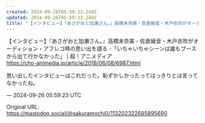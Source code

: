 ```yaml
---
created: 2024-09-26T05:59:23.249Z
updated: 2024-09-26T05:59:23.249Z
title: "【インタビュー】『あさがおと加瀬さん。』高橋未奈美・佐倉綾音・木戸衣吹がオーディ[...]"
---
```


<p>【インタビュー】『あさがおと加瀬さん。』高橋未奈美・佐倉綾音・木戸衣吹がオーディション・アフレコ時の思い出を語る -「いちゃいちゃシーンは誰もブースから出て行かなかった」 | 超！アニメディア<br /><a href="https://cho-animedia.jp/article/2018/06/08/6987.html" target="_blank" rel="nofollow noopener" translate="no"><span class="invisible">https://</span><span class="ellipsis">cho-animedia.jp/article/2018/0</span><span class="invisible">6/08/6987.html</span></a></p><p>思い出したインタビューはこれだった。恥ずかしかったってはっきりとは言ってなかったね。</p>

&mdash; 2024-09-26 05:59:23 UTC

Original URL: https://mastodon.social/@sakuramochi0/113202322685895690
